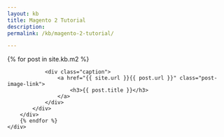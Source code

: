 ```yaml
---
layout: kb
title: Magento 2 Tutorial
description: 
permalink: /kb/magento-2-tutorial/

---
```




<div class="container">
	<div class="row previews">
		{% for post in site.kb.m2 %}
		<div class="col-lg-4 col-sm-6">
			<div class="thumbnail">
				
				<div class="caption">
					<a href="{{ site.url }}{{ post.url }}" class="post-image-link">
	                    <h3>{{ post.title }}</h3>
	                </a>
				</div>
			</div>
		</div>	  
		{% endfor %}
	</div>
</div>